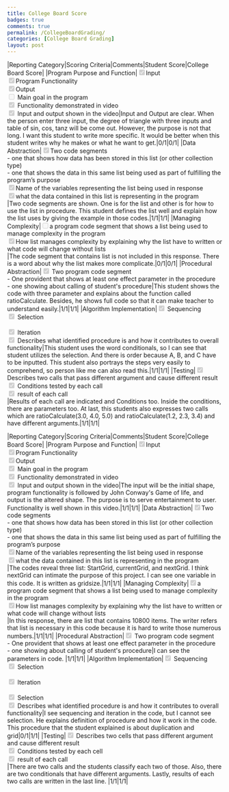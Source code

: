 ```yaml
---
title: College Board Score
badges: true
comments: true
permalink: /CollegeBoardGrading/
categories: [College Board Grading]
layout: post
---
```


|Reporting Category|Scoring Criteria|Comments|Student Score|College Board Score|
|Program Purpose and Function|<input type="checkbox" disabled checked />Input <br>  <input type="checkbox" disabled checked />Program Functionality  <br> <input type="checkbox" disabled checked />Output <br> <input type="checkbox" disabled /> Main goal in the program <br> <input type="checkbox" disabled checked /> Functionality demonstrated in video <br> <input type="checkbox" disabled checked /> Input and output shown in the video|Input and Output are clear. When the person enter three input, the degree of triangle with three inputs and table of sin, cos, tanz will be come out. However, the purpose is not that long. I want this student to write more specific. It would be better when this student writes why he makes or what he want to get.|0/1|0/1|
|Data Abstraction|<input type="checkbox" disabled checked />Two code segments <br>  <space><space> - one that shows how data has been stored in this list (or other collection type) <space><br> - one that shows the data in this same list being used as part of fulfilling the program’s purpose <br> <input type="checkbox" disabled checked />Name of the variables representing the list being used in response <br> <input type="checkbox" disabled checked />what the data contained in this list is representing in the program <br>|Two code segments are shown. One is for the list and other is for how to use the list in procedure. This student defines the list well and explain how the list uses by giving the example in those codes.|1/1|1/1|
|Managing Complexity|<input type="checkbox" disabled />a program code segment that shows a list being used to manage complexity in the program<br> <input type="checkbox" disabled checked />How list manages complexity by explaining why the list have to written or what code will change without lists <br> |The code segment that contains list is not included in this response. There is a word about why the list makes more complicate.|0/1|0/1|
|Procedural Abstraction|<input type="checkbox" disabled checked /> Two program code segment <br> - One provident that shows at least one effect parameter in the procedure <br> - one showing about calling of student's procedure|This student shows the code with three parameter and explains about the function called ratioCalculate. Besides, he shows full code so that it can make teacher to understand easily.|1/1|1/1|
|Algorithm Implementation|<input type="checkbox" disabled checked /> Sequencing <br> <input type="checkbox" disabled checked /> Selection <br> <br> <input type="checkbox" disabled checked /> Iteration <br> <input type="checkbox" disabled checked /> Describes what identified procedure is and how it contributes to overall functionality|This student uses the word conditionals, so I can see that student utilizes the selection. And there is order because A, B, and C have to be inputted. This student also portrays the steps very easily to comprehend, so person like me can also read this.|1/1|1/1|
|Testing|<input type="checkbox" disabled checked /> Describes two calls that pass different argument and cause different result <br> <input type="checkbox" disabled checked /> Conditions tested by each call <br> <input type="checkbox" disabled checked /> result of each call <br>|Results of each call are indicated and Conditions too. Inside the conditions, there are parameters too. At last, this students also expresses two calls which are ratioCalculate(3.0, 4.0, 5.0) and ratioCalculate(1.2, 2.3, 3.4) and have different arguments.|1/1|1/1|





|Reporting Category|Scoring Criteria|Comments|Student Score|College Board Score|
|Program Purpose and Function|<input type="checkbox" disabled checked />Input <br>  <input type="checkbox" disabled checked />Program Functionality  <br> <input type="checkbox" disabled checked />Output <br> <input type="checkbox" disabled checked /> Main goal in the program <br> <input type="checkbox" disabled checked /> Functionality demonstrated in video <br> <input type="checkbox" disabled checked /> Input and output shown in the video|The input will be the initial shape, program functionality is followed by John Conway's Game of life, and output is the altered shape. The purpose is to serve entertainment to user. Functionality is well shown in this video.|1/1|1/1|
|Data Abstraction|<input type="checkbox" disabled checked />Two code segments <br>  <space><space> - one that shows how data has been stored in this list (or other collection type) <space><br> - one that shows the data in this same list being used as part of fulfilling the program’s purpose <br> <input type="checkbox" disabled checked />Name of the variables representing the list being used in response <br> <input type="checkbox" disabled checked />what the data contained in this list is representing in the program <br>|The codes reveal three list: StartGrid, currentGrid, and nextGrid. I think nextGrid can intimate the purpose of this project. I can see one variable in this code. It is written as gridsize.|1/1|1/1|
|Managing Complexity|<input type="checkbox" disabled checked />a program code segment that shows a list being used to manage complexity in the program<br> <input type="checkbox" disabled checked />How list manages complexity by explaining why the list have to written or what code will change without lists <br> |In this response, there are list that contains 10800 items. The writer refers that list is necessary in this code because it is hard to write those numerous numbers.|1/1|1/1|
|Procedural Abstraction|<input type="checkbox" disabled checked /> Two program code segment <br> - One provident that shows at least one effect parameter in the procedure <br> - one showing about calling of student's procedure|I can see the parameters in code. |1/1|1/1|
|Algorithm Implementation|<input type="checkbox" disabled checked /> Sequencing <br> <input type="checkbox" disabled checked /> Selection <br> <br> <input type="checkbox" disabled checked /> Iteration <br> <br> <input type="checkbox" disabled checked /> Selection <br> <input type="checkbox" disabled checked /> Describes what identified procedure is and how it contributes to overall functionality|I see sequencing and iteration in the code, but I cannot see selection. He explains definition of procedure and how it work in the code. This procedure that the student explained is about duplication and grid|0/1|1/1|
|Testing|<input type="checkbox" disabled checked /> Describes two cells that pass different argument and cause different result <br> <input type="checkbox" disabled checked /> Conditions tested by each cell <br> <input type="checkbox" disabled checked /> result of each call <br>|There are two calls and the students classify each two of those. Also, there are two conditionals that have different arguments. Lastly, results of each two calls are written in the last line. |1/1|1/1|





